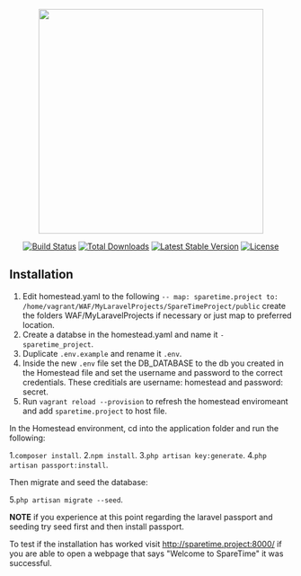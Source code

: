 <p align="center"><a href="https://laravel.com" target="_blank"><img src="https://raw.githubusercontent.com/laravel/art/master/logo-lockup/5%20SVG/2%20CMYK/1%20Full%20Color/laravel-logolockup-cmyk-red.svg" width="400"></a></p>

<p align="center">
<a href="https://travis-ci.org/laravel/framework"><img src="https://travis-ci.org/laravel/framework.svg" alt="Build Status"></a>
<a href="https://packagist.org/packages/laravel/framework"><img src="https://img.shields.io/packagist/dt/laravel/framework" alt="Total Downloads"></a>
<a href="https://packagist.org/packages/laravel/framework"><img src="https://img.shields.io/packagist/v/laravel/framework" alt="Latest Stable Version"></a>
<a href="https://packagist.org/packages/laravel/framework"><img src="https://img.shields.io/packagist/l/laravel/framework" alt="License"></a>
</p>

## Installation
1. Edit homestead.yaml to the following `-- map: sparetime.project to: /home/vagrant/WAF/MyLaravelProjects/SpareTimeProject/public` create the folders WAF/MyLaravelProjects if necessary or just map to preferred location.
2. Create a databse in the homestead.yaml and name it `- sparetime_project`.
3. Duplicate `.env.example` and rename it `.env`.
4. Inside the new `.env` file set the DB_DATABASE to the db you created in the Homestead file and set the username and password to the correct credentials. These creditials are username: homestead and password: secret.
5. Run `vagrant reload --provision` to refresh the homestead enviromeant and add `sparetime.project` to host file.

In the Homestead environment, cd into the application folder and run the following:

1.`composer install`.
2.`npm install`.
3.`php artisan key:generate`.
4.`php artisan passport:install`.

Then migrate and seed the database:

5.`php artisan migrate --seed`.

**NOTE** if you experience at this point regarding the laravel passport and seeding try seed first and then install passport.

To test if the installation has worked visit http://sparetime.project:8000/ if you are able to open a webpage that says "Welcome to SpareTime" it was successful.
